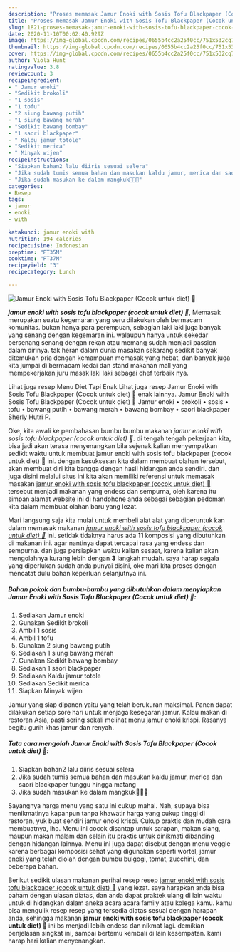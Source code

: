 ```yaml
---
description: "Proses memasak Jamur Enoki with Sosis Tofu Blackpaper (Cocok untuk diet) 🍄 Lezat"
title: "Proses memasak Jamur Enoki with Sosis Tofu Blackpaper (Cocok untuk diet) 🍄 Lezat"
slug: 1821-proses-memasak-jamur-enoki-with-sosis-tofu-blackpaper-cocok-untuk-diet-lezat
date: 2020-11-10T00:02:40.929Z
image: https://img-global.cpcdn.com/recipes/0655b4cc2a25f0cc/751x532cq70/jamur-enoki-with-sosis-tofu-blackpaper-cocok-untuk-diet-🍄-foto-resep-utama.jpg
thumbnail: https://img-global.cpcdn.com/recipes/0655b4cc2a25f0cc/751x532cq70/jamur-enoki-with-sosis-tofu-blackpaper-cocok-untuk-diet-🍄-foto-resep-utama.jpg
cover: https://img-global.cpcdn.com/recipes/0655b4cc2a25f0cc/751x532cq70/jamur-enoki-with-sosis-tofu-blackpaper-cocok-untuk-diet-🍄-foto-resep-utama.jpg
author: Viola Hunt
ratingvalue: 3.8
reviewcount: 3
recipeingredient:
- " Jamur enoki"
- "Sedikit brokoli"
- "1 sosis"
- "1 tofu"
- "2 siung bawang putih"
- "1 siung bawang merah"
- "Sedikit bawang bombay"
- "1 saori blackpaper"
- " Kaldu jamur totole"
- "Sedikit merica"
- " Minyak wijen"
recipeinstructions:
- "Siapkan bahan2 lalu diiris sesuai selera"
- "Jika sudah tumis semua bahan dan masukan kaldu jamur, merica dan saori blackpaper tunggu hingga matang"
- "Jika sudah masukan ke dalam mangkuk👩🏻‍🍳"
categories:
- Resep
tags:
- jamur
- enoki
- with

katakunci: jamur enoki with 
nutrition: 194 calories
recipecuisine: Indonesian
preptime: "PT35M"
cooktime: "PT37M"
recipeyield: "3"
recipecategory: Lunch

---
```



![Jamur Enoki with Sosis Tofu Blackpaper (Cocok untuk diet) 🍄](https://img-global.cpcdn.com/recipes/0655b4cc2a25f0cc/751x532cq70/jamur-enoki-with-sosis-tofu-blackpaper-cocok-untuk-diet-🍄-foto-resep-utama.jpg)

<b><i>jamur enoki with sosis tofu blackpaper (cocok untuk diet) 🍄</i></b>, Memasak merupakan suatu kegemaran yang seru dilakukan oleh bermacam komunitas. bukan hanya para perempuan, sebagian laki laki juga banyak yang senang dengan kegemaran ini. walaupun hanya untuk sekedar bersenang senang dengan rekan atau memang sudah menjadi passion dalam dirinya. tak heran dalam dunia masakan sekarang sedikit banyak ditemukan pria dengan kemampuan memasak yang hebat, dan banyak juga kita jumpai di bermacam kedai dan stand makanan mall yang mempekerjakan juru masak laki laki sebagai chef terbaik nya.

Lihat juga resep Menu Diet Tapi Enak Lihat juga resep Jamur Enoki with Sosis Tofu Blackpaper (Cocok untuk diet) 🍄 enak lainnya. Jamur Enoki with Sosis Tofu Blackpaper (Cocok untuk diet) 🍄 Jamur enoki • brokoli • sosis • tofu • bawang putih • bawang merah • bawang bombay • saori blackpaper Sherly Hutri P.

Oke, kita awali ke pembahasan bumbu bumbu makanan <i>jamur enoki with sosis tofu blackpaper (cocok untuk diet) 🍄</i>. di tengah tengah pekerjaan kita, bisa jadi akan terasa menyenangkan bila sejenak kalian menyempatkan sedikit waktu untuk membuat jamur enoki with sosis tofu blackpaper (cocok untuk diet) 🍄 ini. dengan kesuksesan kita dalam membuat olahan tersebut, akan membuat diri kita bangga dengan hasil hidangan anda sendiri. dan juga disini melalui situs ini kita akan memiliki referensi untuk memasak masakan <u>jamur enoki with sosis tofu blackpaper (cocok untuk diet) 🍄</u> tersebut menjadi makanan yang endess dan sempurna, oleh karena itu simpan alamat website ini di handphone anda sebagai sebagian pedoman kita dalam membuat olahan baru yang lezat.


Mari langsung saja kita mulai untuk membeli alat alat yang diperuntuk kan dalam memasak makanan <u><i>jamur enoki with sosis tofu blackpaper (cocok untuk diet) 🍄</i></u> ini. setidak tidaknya harus ada <b>11</b> komposisi yang dibutuhkan di makanan ini. agar nantinya dapat tercapai rasa yang endess dan sempurna. dan juga persiapkan waktu kalian sesaat, karena kalian akan mengolahnya kurang lebih dengan <b>3</b> langkah mudah. saya harap segala yang diperlukan sudah anda punyai disini, oke mari kita proses dengan mencatat dulu bahan keperluan selanjutnya ini.

<!--inarticleads1-->

##### Bahan pokok dan bumbu-bumbu yang dibutuhkan dalam menyiapkan Jamur Enoki with Sosis Tofu Blackpaper (Cocok untuk diet) 🍄:

1. Sediakan  Jamur enoki
1. Gunakan Sedikit brokoli
1. Ambil 1 sosis
1. Ambil 1 tofu
1. Gunakan 2 siung bawang putih
1. Sediakan 1 siung bawang merah
1. Gunakan Sedikit bawang bombay
1. Sediakan 1 saori blackpaper
1. Sediakan  Kaldu jamur totole
1. Sediakan Sedikit merica
1. Siapkan  Minyak wijen


Jamur yang siap dipanen yaitu yang telah berukuran maksimal. Panen dapat dilakukan setiap sore hari untuk menjaga kesegaran jamur. Kalau makan di restoran Asia, pasti sering sekali melihat menu jamur enoki krispi. Rasanya begitu gurih khas jamur dan renyah. 

<!--inarticleads2-->

##### Tata cara mengolah Jamur Enoki with Sosis Tofu Blackpaper (Cocok untuk diet) 🍄:

1. Siapkan bahan2 lalu diiris sesuai selera
1. Jika sudah tumis semua bahan dan masukan kaldu jamur, merica dan saori blackpaper tunggu hingga matang
1. Jika sudah masukan ke dalam mangkuk👩🏻‍🍳


Sayangnya harga menu yang satu ini cukup mahal. Nah, supaya bisa menikmatinya kapanpun tanpa khawatir harga yang cukup tinggi di restoran, yuk buat sendiri jamur enoki krispi. Cukup praktis dan mudah cara membuatnya, lho. Menu ini cocok disantap untuk sarapan, makan siang, maupun makan malam dan selain itu praktis untuk dinikmati dibanding dengan hidangan lainnya. Menu ini juga dapat disebut dengan menu veggie karena berbagai komposisi sehat yang digunakan seperti wortel, jamur enoki yang telah diolah dengan bumbu bulgogi, tomat, zucchini, dan beberapa bahan. 

Berikut sedikit ulasan makanan perihal resep resep <u>jamur enoki with sosis tofu blackpaper (cocok untuk diet) 🍄</u> yang lezat. saya harapkan anda bisa paham dengan ulasan diatas, dan anda dapat praktek ulang di lain waktu untuk di hidangkan dalam aneka acara acara family atau kolega kamu. kamu bisa mengulik resep resep yang tersedia diatas sesuai dengan harapan anda, sehingga makanan <b>jamur enoki with sosis tofu blackpaper (cocok untuk diet) 🍄</b> ini bs menjadi lebih endess dan nikmat lagi. demikian penjelasan singkat ini, sampai bertemu kembali di lain kesempatan. kami harap hari kalian menyenangkan.
